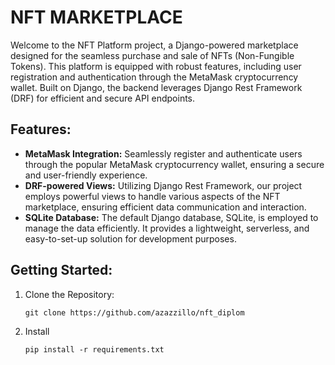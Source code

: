 # NFT MARKETPLACE
Welcome to the NFT Platform project, a Django-powered marketplace designed for the seamless purchase and sale of NFTs (Non-Fungible Tokens). This platform is equipped with robust features, including user registration and authentication through the MetaMask cryptocurrency wallet. Built on Django, the backend leverages Django Rest Framework (DRF) for efficient and secure API endpoints.

## Features:
* **MetaMask Integration:** Seamlessly register and authenticate users through the popular MetaMask cryptocurrency wallet, ensuring a secure and user-friendly experience.
* **DRF-powered Views:** Utilizing Django Rest Framework, our project employs powerful views to handle various aspects of the NFT marketplace, ensuring efficient data communication and interaction.
* **SQLite Database:** The default Django database, SQLite, is employed to manage the data efficiently. It provides a lightweight, serverless, and easy-to-set-up solution for development purposes.

## Getting Started:
1. Clone the Repository:
   ```
   git clone https://github.com/azazzillo/nft_diplom
   ```
2. Install
   ```
   pip install -r requirements.txt
   ```

